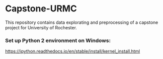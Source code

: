 # Capstone-URMC

This repository contains data explorating and preprocessing of a capstone project for University of Rochester.

### Set up Python 2 environment on Windows:
https://ipython.readthedocs.io/en/stable/install/kernel_install.html
